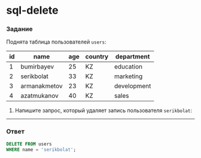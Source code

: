 # sql-delete

### Задание

Поднята таблица пользователей `users`:

| id  | name         | age | country | department  |
| --- | ------------ | --- | ------- | ----------- |
| 1   | bumirbayev   | 25  | KZ      | education   |
| 2   | serikbolat   | 33  | KZ      | marketing   |
| 3   | armanakmetov | 23  | KZ      | development |
| 4   | azatmukanov  | 40  | KZ      | sales       |

1. Напишите запрос, который удаляет запись пользователя `serikbolat`:

---

### Ответ
```SQL
DELETE FROM users
WHERE name = 'serikbolat';

```